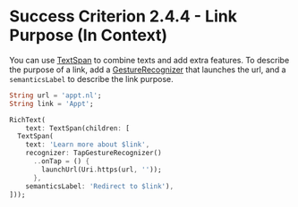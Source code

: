 # Success Criterion 2.4.4 - Link Purpose (In Context)

You can use [TextSpan](https://api.flutter.dev/flutter/painting/TextSpan-class.html) to combine texts and add extra features. To describe the purpose of a link, add a [GestureRecognizer](https://api.flutter.dev/flutter/gestures/GestureRecognizer-class.html) that launches the url, and a `semanticsLabel` to describe the link purpose. 

```dart
String url = 'appt.nl';
String link = 'Appt';

RichText(
    text: TextSpan(children: [
  TextSpan(
    text: 'Learn more about $link',
    recognizer: TapGestureRecognizer()
      ..onTap = () {
        launchUrl(Uri.https(url, ''));
      },
    semanticsLabel: 'Redirect to $link'),
]));
```